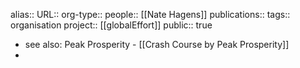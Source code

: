 alias::
URL::
org-type::
people:: [[Nate Hagens]] 
publications:: 
tags:: organisation
project:: [[globalEffort]] 
public:: true

- see also: Peak Prosperity - [[Crash Course by Peak Prosperity]]
-